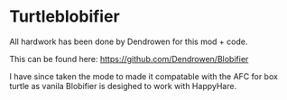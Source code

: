 # Turtleblobifier

All hardwork has been done by Dendrowen for this mod + code.

This can be found here: https://github.com/Dendrowen/Blobifier

I have since taken the mode to made it compatable with the AFC for box turtle  as vanila Blobifier is desighed to work with HappyHare.
